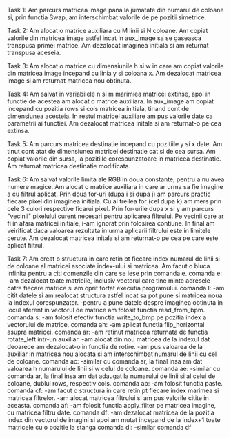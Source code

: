Task 1:
Am parcurs matricea image pana la jumatate din numarul de coloane si, prin functia Swap, am interschimbat valorile de pe pozitii simetrice.

Task 2:
Am alocat o matrice auxiliara cu M linii si N coloane.
Am copiat valorile din matricea image astfel incat in aux_image sa se gaseasca transpusa primei matrice.
Am dezalocat imaginea initiala si am returnat transpusa aceseia.

Task 3:
Am alocat o matrice cu dimensiunile h si w in care am copiat valorile din matricea image incepand cu linia y si coloana x.
Am dezalocat matricea image si am returnat matricea nou obtinuta.

Task 4:
Am salvat in variabilele n si m marimiea matricei extinse, apoi in functie de acestea am alocat o matrice auxiliara. 
In aux_image am copiat incepand cu pozitia rows si cols matricea initiala, tinand cont de dimensiunea acesteia. 
In restul matricei auxiliare am pus valorile date ca parametrii ai functiei.
Am dezalocat matricea initala si am returnat-o pe cea extinsa.

Task 5:
Am parcurs matricea destinatie incepand cu pozitiile y si x date.
Am tinut cont atat de dimensiunea matricei destinatie cat si de cea sursa. 
Am copiat valorile din sursa, la pozitiile corespunzatoare in matricea destinatie.
Am returnat matricea destinatie modificata.

Task 6:
Am salvat valorile limita ale RGB in doua constante, pentru a nu avea numere magice.
Am alocat o matrice auxiliara in care ar urma sa fie imagine a cu filtrul aplicat.
Prin doua for-uri (dupa i si dupa j) am parcurs practic fiecare pixel din imaginea initiala. 
Cu al treilea for (cel dupa k) am mers prin cele 3 culori respective ficarui pixel. 
Prin for-urile dupa x si y am parcurs "vecinii" pixelului curent necesari pentru aplicarea filtrului.
Pe vecinii care ar fi in afara matricei initiale, i-am ignorat prin folosirea contiune.
In final am veirificat daca valoarea rezultata in urma aplicarii filtrului este in limitele cerute.
Am dezalocat matricea initala si am returnat-o pe cea pe care este aplicat filtrul.

Task 7:
Am creat o structura in care retin pt fiecare index numarul de linii si de coloane al matricei asociate index-ului si matricea.
Am facut o bluca infinita pentru a citi comenzile din care se iese prin comanda e.
comanda e:
-am dezalocat toate matricile, inclusiv vectorul care tine minte adresele catre fiecare matrice si am oprit fortat executia programului.
comanda l:
-am citit datele si am realocat structura astfel incat sa pot pune si matricea noua la indexul corespunzator.
-pentru a pune datele despre imaginea obtinuta in locul aferent in vectorul de matrice am folosit functia read_from_bpm.
comanda s:
-am folosit efectiv functia write_to_bmp pe pozitia index a vectorului de matrice.
comanda ah:
-am aplicat functia flip_horizontal asupra matricei.
comanda ar:
-am retinut matricea returnata de functia rotate_left intr-un auxiliar.
-am alocat din nou matricea de la indexul dat deoarece am dezalocat-o in functia de rotire.
-am pus valoarea de la auxiliar in matricea nou alocata si am interschimbat numarul de linii cu cel de coloane.
comanda ac:
-similar cu comanda ar, la final insa am dat valoarea h numarului de linii si w celui de coloane.
comanda ae:
-similar cu comanda ar, la final insa am dat adaugat la numarului de linii si al celui de coloane, dublul rows, respectiv cols.
comanda ap:
-am folosit functia paste.
comanda cf:
-am facut o structura in care retin pt fiecare index marimea si matricea filtrelor.
-am alocat matricea filtrului si am pus valorile citite in aceasta.
comanda af:
-am folosit functia apply_filter pe matricea imagine, cu matricea filtru date.
comanda df:
-am dezalocat matricea de la pozitia index din vectorul de imagini si apoi am mutat incepand de la index+1 toate matricele cu o pozitie la stanga
comanda di:
-similar comanda df